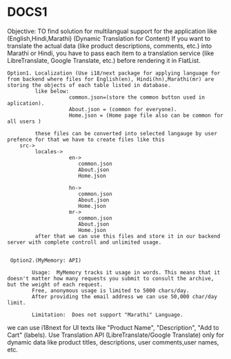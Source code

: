 # DOCS1
Objective: TO find solution for multilangual support for the application like (English,Hindi,Marathi)
(Dynamic Translation for Content)
If you want to translate the actual data (like product descriptions, comments, etc.) into Marathi or Hindi, you have to pass each item to a translation service (like LibreTranslate, Google Translate, etc.) before rendering it in FlatList.

    Option1. Localization (Use i18/next package for applying language for from backend where files for English(en), Hindi(hn),Marathi(mr) are storing the objects of each table listed in database.
             like below: 
                        common.json=(store the common button used in aplication).
                        About.json = (common for everyone).
                        Home.json = (Home page file also can be common for all users ) 

             these files can be converted into selected langauge by user prefence for that we have to create files like this 
        src->
             locales->
                        en->
                           common.json
                           About.json
                           Home.json

                        hn->
                           common.json
                           About.json
                           Home.json
                        mr-> 
                           common.json
                           About.json
                           Home.json
             after that we can use this files and store it in our backend server with complete controll and unlimited usage.


     Option2.(MyMemory: API)
     
            Usage:  MyMemory tracks it usage in words. This means that it doesn't matter how many requests you submit to consult the archive, but the weight of each request.
            Free, anonymous usage is limited to 5000 chars/day.
            After providing the email address we can use 50,000 char/day limit.

            Limitation:  Does not support "Marathi" Language.

            
    
we can use i18next for UI texts like "Product Name", "Description", "Add to Cart" (labels).
Use Translation API (LibreTranslate/Google Translate) only for dynamic data like product titles, descriptions, user comments,user names, etc.

     

    
